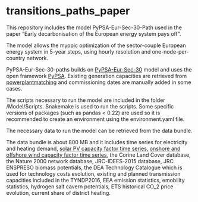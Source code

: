 ﻿# transitions_paths_paper

This repository includes the model PyPSA-Eur-Sec-30-Path used in the paper “Early decarbonisation of the European energy system pays off".


The model allows the myopic optimization of the sector-couple European energy system in 5-year steps, using hourly resolution and one-node-per-country network. 

PyPSA-Eur-Sec-30-paths builds on [PyPSA-Eur-Sec-30](https://zenodo.org/record/1146666#.Xnh6_HJ7mUk) model and uses the open framework [PyPSA](https://pypsa.org/). Existing generation capacities are retrieved from [powerplantmatching](https://github.com/FRESNA/powerplantmatching) and commissioning dates are manually added in some cases. 



The scripts necessary to run the model are included in the folder /Model/Scripts. Snakemake is used to run the scripts. Some specific versions of packages (such as pandas < 0.22) are used so it is recommended to create an environment using the environment.yaml file. 


The necessary data to run the model can be retrieved from the data bundle.

The data bundle is about 800 MB and it includes time series for electricity and heating demand, [solar PV capacity factor time series](https://zenodo.org/record/2613651#.XniBkXJ7mUk), [onshore and offshore wind capacity factor time series](https://zenodo.org/record/3253876#.XniBsnJ7mUl), the Corine Land Cover database, the Nature 2000 network database, JRC-IDEES-2015 database, JRC ENSPRESO biomass potentials, the DEA Technology Catalogue which is used for technology costs evolution, existing and planned transmission capacities included in the TYNDP2016, EEA emission statistics, emobility statistics, hydrogen salt cavern potentials, ETS historical CO_2 price evolution, current share of district heating. 
